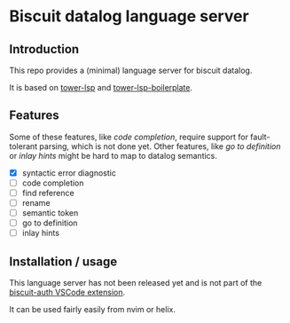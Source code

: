 # Biscuit datalog language server

## Introduction

This repo provides a (minimal) language server for biscuit datalog.

It is based on [tower-lsp](https://github.com/ebkalderon/tower-lsp) and [tower-lsp-boilerplate](https://github.com/IWANABETHATGUY/tower-lsp-boilerplate).

## Features

Some of these features, like _code completion_, require support for fault-tolerant parsing, which is not done yet. Other features, like _go to definition_ or _inlay hints_ might be hard to map to datalog semantics.

- [x] syntactic error diagnostic
- [ ] code completion
- [ ] find reference
- [ ] rename
- [ ] semantic token
- [ ] go to definition
- [ ] inlay hints

## Installation / usage

This language server has not been released yet and is not part of the [biscuit-auth VSCode extension](https://marketplace.visualstudio.com/items?itemName=biscuit-auth.vscode-biscuit).

It can be used fairly easily from nvim or helix.